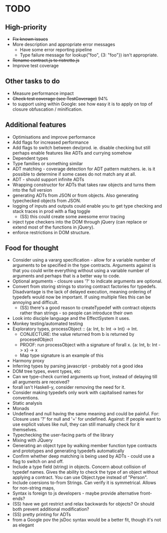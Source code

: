 

# TODO #

## High-priority ##
  * ~~Fix known issues~~
  * More description and appropriate error messages
    * Have some error reporting pipeline
    * Type failure message for lookup("foo", {3: "foo"}) isn't appropriate.
  * ~~Rename contract.js to ristretto.js~~
  * Improve test coverage

## Other tasks to do ##
  * Measure performance impact
  * ~~Check test coverage (see TestCoverage)~~ 94%
  * to support using within Google: see how easy it is to apply on top of closure obfuscation / minification.

## Additional features ##
  * Optimisations and improve performance
  * Add flags for increased performance
  * Add flags to switch between dev/prod. ie. disable checking but still perhaps enable features like ADTs and currying somehow
  * Dependent types
  * Type families or something similar
  * ADT matching - coverage detection for ADT pattern matchers. ie. is it possible to determine if some cases do not match any at all.
  * ADT - should support infinite ADTs
  * Wrapping constructor for ADTs that takes raw objects and turns them into the full version
  * generating ADTs from JSON or from objects. Also generating typechecked objects from JSON.
  * logging of inputs and outputs could enable you to get type checking and stack traces in prod with a flag toggle
    * (SS) this could create some awesome error tracing
  * inject type checkers into the DOM through jQuery (can replace or extend most of the functions in jQuery).
  * enforce restrictions in DOM structure.
## Food for thought ##
  * Consider using a vararg specification - allow for a variable number of arguments to be specified in the type contracts. Arguments against is that you could write everything without using a variable number of arguments and perhaps that is a better way to code.
  * Optional arguments - closure uses '?' to indicate arguments are optional.
  * Convert from storing strings to storing contract factories for typedefs. Disadvantage is the lack of delayed execution, meaning ordering of typedefs would now be important. If using multiple files this can be annoying and difficult.
    * (SS) there's a good reason to createTypedef with contract objects rather than strings - so people can introduce their own
  * Look into disciple language and the EffectSystem it uses.
  * Monkey testing/automated testing
  * Exploratory types, processObject :: {a: Int, b: Int -> Int} -> Int.
    * CONJECTURE: the value returned from b is returned by procesedObject
    * PROOF: run processObject with a signature of forall x. {a: Int, b: Int -> x} -> x
    * Map type signature is an example of this
  * Harmony proxy
  * Inferring types by parsing javascript - probably not a good idea
  * DOM tree types, event types, etc
  * Can we type-check curried arguments up front, instead of delaying till all arguments are received?
  * forall isn't Haskell-y, consider removing the need for it.
  * Consider making typedefs only work with capitalised names for conventions.
  * Static analysis
  * Monads
  * Undefined and null having the same meaning and could be painful. For: Closure uses '?' for null and '=' for undefined. Against: If people want to use explicit values like null, they can still manually check for it themselves.
  * Typechecking the user-facing parts of the library
  * Mixing with JQuery
  * Generating an object type by walking member function type contracts and prototypes and generating typedefs automatically
  * Confirm whether deep matching is being used by ADTs - could use a flag to switch on and off.
  * Include a type field (string) in objects. Concern about collision of typedef names. Gives the ability to check the type of an object without applying a contract. You can use Object.type instead of "Person".
  * Include coersions to-from Strings. Can verify it is symmetrical. Allows for non-string maps,
  * Syntax is foreign to js developers - maybe provide alternative front-ends?
  * (SS) have we got restrict and relax backwards for objects? Or should both prevent additional modification?
  * (SS) pretty printing for ADTs
  * from a Google pov the jsDoc syntax would be a better fit, though it's not as elegant
